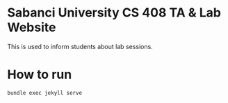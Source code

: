 # Sabanci University CS 408 TA & Lab Website

This is used to inform students about lab sessions.

# How to run
```
bundle exec jekyll serve
```